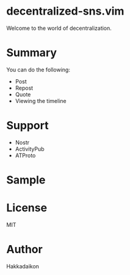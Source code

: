 # decentralized-sns.vim
Welcome to the world of decentralization.

# Summary
You can do the following:
- Post
- Repost
- Quote
- Viewing the timeline

# Support
- Nostr
- ActivityPub
- ATProto

# Sample

# License
MIT

# Author
Hakkadaikon

